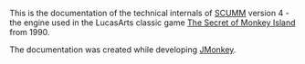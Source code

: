 This is the documentation of the technical internals of [SCUMM](https://de.wikipedia.org/wiki/Script_Creation_Utility_for_Maniac_Mansion) version 4 - the engine used in the LucasArts classic game [The Secret of Monkey Island](https://en.wikipedia.org/wiki/The_Secret_of_Monkey_Island) from 1990.

The documentation was created while developing [JMonkey](https://github.com/osiegmar/jmonkey).
